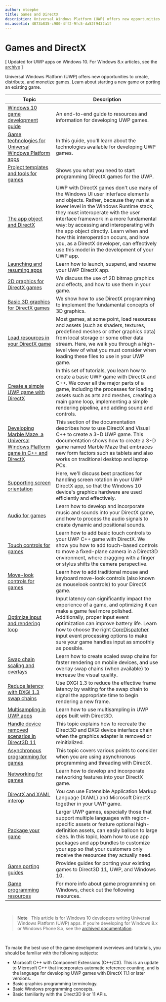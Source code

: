 ```yaml
---
author: mtoepke
title: Games and DirectX
description: Universal Windows Platform (UWP) offers new opportunities to create, distribute, and monetize games. Learn about starting a new game or porting an existing game.
ms.assetid: 4073b835-c900-4ff2-9fc5-da52f9432a1f
---
```


# Games and DirectX


\[ Updated for UWP apps on Windows 10. For Windows 8.x articles, see the [archive](http://go.microsoft.com/fwlink/p/?linkid=619132) \]

Universal Windows Platform (UWP) offers new opportunities to create, distribute, and monetize games. Learn about starting a new game or porting an existing game.

| Topic | Description |
|---------------------------------------------------------------------------------------------------------------------------------------------------|-------------------------------------------------------------------------------------------------------------------------------------------------------------------------------------------------------------------------------------------------------------------------------------------------------------------------------------------------------------------------------------------------------------------------------------------------------------------------------|
| [Windows 10 game development guide](e2e.md) | An end-to-end guide to resources and information for developing UWP games. |
| [Game technologies for Universal Windows Platform apps](game-development-platform-guide.md) | In this guide, you'll learn about the technologies available for developing UWP games. |
| [Project templates and tools for games](prepare-your-dev-environment-for-windows-store-directx-game-development.md) | Shows you what you need to start programming DirectX games for the UWP. |
| [The app object and DirectX](about-the-metro-style-user-interface-and-directx.md) | UWP with DirectX games don't use many of the Windows UI user interface elements and objects. Rather, because they run at a lower level in the Windows Runtime stack, they must interoperate with the user interface framework in a more fundamental way: by accessing and interoperating with the app object directly. Learn when and how this interoperation occurs, and how you, as a DirectX developer, can effectively use this model in the development of your UWP app. |
| [Launching and resuming apps](launching-and-resuming-apps-directx-and-cpp.md) | Learn how to launch, suspend, and resume your UWP DirectX app. |
| [2D graphics for DirectX games](working-with-2d-graphics-in-your-directx-game.md) | We discuss the use of 2D bitmap graphics and effects, and how to use them in your game. |
| [Basic 3D graphics for DirectX games](an-introduction-to-3d-graphics-with-directx.md) | We show how to use DirectX programming to implement the fundamental concepts of 3D graphics. |
| [Load resources in your DirectX game](load-a-game-asset.md) | Most games, at some point, load resources and assets (such as shaders, textures, predefined meshes or other graphics data) from local storage or some other data stream. Here, we walk you through a high-level view of what you must consider when loading these files to use in your UWP game. |
| [Create a simple UWP game with DirectX](tutorial--create-your-first-metro-style-directx-game.md) | In this set of tutorials, you learn how to create a basic UWP game with DirectX and C++. We cover all the major parts of a game, including the processes for loading assets such as arts and meshes, creating a main game loop, implementing a simple rendering pipeline, and adding sound and controls. |
| [Developing Marble Maze, a Universal Windows Platform game in C++ and DirectX](developing-marble-maze-a-windows-store-game-in-cpp-and-directx.md) | This section of the documentation describes how to use DirectX and Visual C++ to create a 3-D UWP game. This documentation shows how to create a 3-D game named Marble Maze that embraces new form factors such as tablets and also works on traditional desktop and laptop PCs. |
| [Supporting screen orientation](supporting-screen-rotation-directx-and-cpp.md) | Here, we'll discuss best practices for handling screen rotation in your UWP DirectX app, so that the Windows 10 device's graphics hardware are used efficiently and effectively. |
| [Audio for games](working-with-audio-in-your-directx-game.md) | Learn how to develop and incorporate music and sounds into your DirectX game, and how to process the audio signals to create dynamic and positional sounds. |
| [Touch controls for games](tutorial--adding-touch-controls-to-your-directx-game.md) | Learn how to add basic touch controls to your UWP C++ game with DirectX. We show you how to add touch-based controls to move a fixed-plane camera in a Direct3D environment, where dragging with a finger or stylus shifts the camera perspective. |
| [Move-look controls for games](tutorial--adding-move-look-controls-to-your-directx-game.md) | Learn how to add traditional mouse and keyboard move-look controls (also known as mouselook controls) to your DirectX game. |
| [Optimize input and rendering loop](optimize-performance-for-windows-store-direct3d-11-apps-with-coredispatcher.md) | Input latency can significantly impact the experience of a game, and optimizing it can make a game feel more polished. Additionally, proper input event optimization can improve battery life. Learn how to choose the right [CoreDispatcher](optimize-performance-for-windows-store-direct3d-11-apps-with-coredispatcher.md) input event processing options to make sure your game handles input as smoothly as possible. |
| [Swap chain scaling and overlays](multisampling--scaling--and-overlay-swap-chains.md) | Learn how to create scaled swap chains for faster rendering on mobile devices, and use overlay swap chains (when available) to increase the visual quality. |
| [Reduce latency with DXGI 1.3 swap chains](reduce-latency-with-dxgi-1-3-swap-chains.md) | Use DXGI 1.3 to reduce the effective frame latency by waiting for the swap chain to signal the appropriate time to begin rendering a new frame. |
| [Multisampling in UWP apps](multisampling--multi-sample-anti-aliasing--in-windows-store-apps.md) | Learn how to use multisampling in UWP apps built with Direct3D. |
| [Handle device removed scenarios in Direct3D 11](handling-device-lost-scenarios.md) | This topic explains how to recreate the Direct3D and DXGI device interface chain when the graphics adapter is removed or reinitialized. |
| [Asynchronous programming for games](asynchronous-programming-directx-and-cpp.md) | This topic covers various points to consider when you are using asynchronous programming and threading with DirectX. |
| [Networking for games](work-with-networking-in-your-directx-game.md) | Learn how to develop and incorporate networking features into your DirectX game. |
| [DirectX and XAML interop](directx-and-xaml-interop.md) | You can use Extensible Application Markup Language (XAML) and Microsoft DirectX together in your UWP game. |
| [Package your game](package-your-windows-store-directx-game.md) | Larger UWP games, especially those that support multiple languages with region-specific assets or feature optional high-definition assets, can easily balloon to large sizes. In this topic, learn how to use app packages and app bundles to customize your app so that your customers only receive the resources they actually need. |
| [Game porting guides](porting-guides.md) | Provides guides for porting your existing games to Direct3D 11, UWP, and Windows 10. |
| [Game programming resources](additional-directx-game-programming-resources.md) | For more info about game programming on Windows, check out the following resources. |

 

> **Note**  
This article is for Windows 10 developers writing Universal Windows Platform (UWP) apps. If you’re developing for Windows 8.x or Windows Phone 8.x, see the [archived documentation](http://go.microsoft.com/fwlink/p/?linkid=619132).

 

To make the best use of the game development overviews and tutorials, you should be familiar with the following subjects:

-   Microsoft C++ with Component Extensions (C++/CX). This is an update to Microsoft C++ that incorporates automatic reference counting, and is the language for developing UWP games with DirectX 11.1 or later versions.
-   Basic graphics programming terminology.
-   Basic Windows programming concepts.
-   Basic familiarity with the Direct3D 9 or 11 APIs.

 

 




